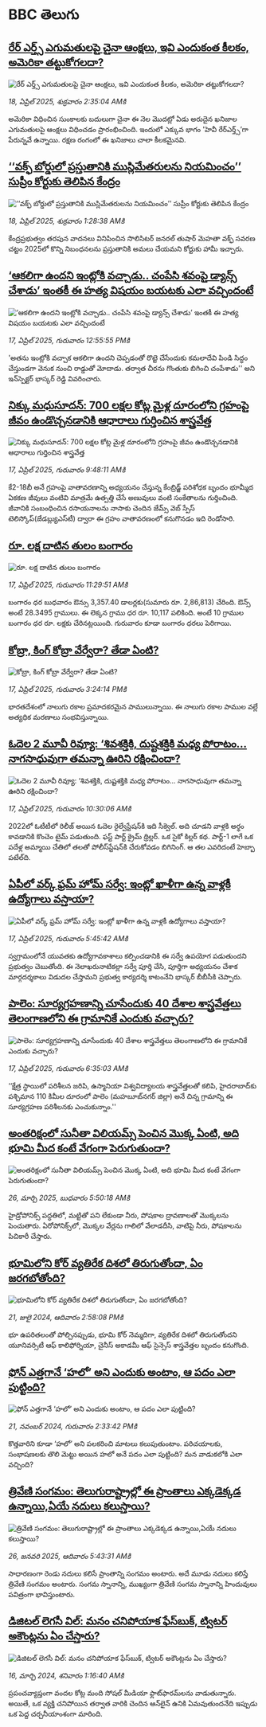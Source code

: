 # BBC తెలుగు## [రేర్‌ ఎర్త్స్ ఎగుమతులపై చైనా ఆంక్షలు, ఇవి ఎందుకంత కీలకం, అమెరికా తట్టుకోగలదా?](https://www.bbc.com/telugu/articles/czx1ndp7l77o?at_campaign=githubrss)![రేర్‌ ఎర్త్స్ ఎగుమతులపై చైనా ఆంక్షలు, ఇవి ఎందుకంత కీలకం, అమెరికా తట్టుకోగలదా?](https://ichef.bbci.co.uk/ace/standard/240/cpsprodpb/2ac6/live/c9aa5cb0-1bf8-11f0-b057-6d8c6c6afca1.jpg)_18, ఏప్రిల్ 2025, శుక్రవారం 2:35:04 AMకి_అమెరికా విధించిన సుంకాలకు బదులుగా చైనా ఈ నెల మొదట్లో ఏడు అరుదైన ఖనిజాల ఎగుమతులపై ఆంక్షలు విధించడం ప్రారంభించింది. ఇందులో ఎక్కువ భాగం 'హెవీ రేర్‌ఎర్త్స్’గా పేరున్నవే ఉన్నాయి. రక్షణ రంగంలో ఈ ఖనిజాలు చాలా కీలకమైనవి.## [‘‘వక్ఫ్ బోర్డులో ప్రస్తుతానికి ముస్లిమేతరులను నియమించం’’ సుప్రీం కోర్టుకు తెలిపిన కేంద్రం ](https://www.bbc.com/telugu/articles/cjewdd1nv4no?at_campaign=githubrss)![‘‘వక్ఫ్ బోర్డులో ప్రస్తుతానికి ముస్లిమేతరులను నియమించం’’ సుప్రీం కోర్టుకు తెలిపిన కేంద్రం ](https://ichef.bbci.co.uk/ace/standard/240/cpsprodpb/9054/live/95b16840-1bf3-11f0-ba77-2d354a664328.jpg)_18, ఏప్రిల్ 2025, శుక్రవారం 1:28:38 AMకి_కేంద్రప్రభుత్వం తరపున వాదనలు వినిపించిన సొలిసిటర్ జనరల్ తుషార్ మెహతా వక్ఫ్ సవరణ చట్టం 2025లో కొన్ని నిబంధనలను ప్రస్తుతానికి అమలు చేయమని కోర్టుకు హామీ ఇచ్చారు.## [‘ఆకలిగా ఉందని ఇంట్లోకి వచ్చాడు.. చంపేసి శవంపై డ్యాన్స్ చేశాడు’  ఇంతకీ ఈ హత్య విషయం బయటకు ఎలా వచ్చిందంటే](https://www.bbc.com/telugu/articles/c62glp76pplo?at_campaign=githubrss)![‘ఆకలిగా ఉందని ఇంట్లోకి వచ్చాడు.. చంపేసి శవంపై డ్యాన్స్ చేశాడు’  ఇంతకీ ఈ హత్య విషయం బయటకు ఎలా వచ్చిందంటే](https://ichef.bbci.co.uk/ace/standard/240/cpsprodpb/7413/live/fc3f5f50-1b84-11f0-b1b3-7358f8d35a35.jpg)_17, ఏప్రిల్ 2025, గురువారం 12:55:55 PMకి_'అతను ఇంట్లోకి వచ్చాక ఆకలిగా ఉందని చెప్పడంతో రొట్టె చేసేందుకు కమలాదేవి పిండి సిద్ధం చేస్తుండగా వెనుక నుంచి రాడ్డుతో మోదాడు. తర్వాత చీరను గొంతుకు బిగించి చంపేశాడు'' అని ఇన్‌స్పెక్టర్ భాస్కర్ రెడ్డి వివరించారు.## [నిక్కు మధుసూదన్: 700 లక్షల కోట్ల మైళ్ల దూరంలోని గ్రహంపై జీవం ఉండొచ్చనడానికి ఆధారాలు గుర్తించిన శాస్త్రవేత్త](https://www.bbc.com/telugu/articles/c62gqml4m6do?at_campaign=githubrss)![నిక్కు మధుసూదన్: 700 లక్షల కోట్ల మైళ్ల దూరంలోని గ్రహంపై జీవం ఉండొచ్చనడానికి ఆధారాలు గుర్తించిన శాస్త్రవేత్త](https://ichef.bbci.co.uk/ace/standard/240/cpsprodpb/a51f/live/d39d6d20-1b62-11f0-b1b3-7358f8d35a35.jpg)_17, ఏప్రిల్ 2025, గురువారం 9:48:11 AMకి_కే2-18బీ అనే గ్రహంపై వాతావరణాన్ని అధ్యయనం చేస్తున్న కేంబ్రిడ్జ్ పరిశోధక బృందం భూమ్మీద ఏకకణ జీవులు వంటివి మాత్రమే ఉత్పత్తి చేసే అణువులు వంటి సంకేతాలను గుర్తించింది.  జీవానికి సంబంధించిన రసాయనాలను నాసాకు చెందిన జేమ్స్ వెబ్ స్పేస్ టెలిస్కోప్(జేడబ్ల్యుఎస్‌టీ) ద్వారా ఈ గ్రహం వాతావరణంలో కనుగొనడం ఇది రెండోసారి.## [రూ. లక్ష దాటిన తులం బంగారం](https://www.bbc.com/telugu/articles/cwynr4w922po?at_campaign=githubrss)![రూ. లక్ష దాటిన తులం బంగారం](https://ichef.bbci.co.uk/ace/standard/240/cpsprodpb/b93d/live/b8613c80-1b71-11f0-8a1e-3ff815141b98.jpg)_17, ఏప్రిల్ 2025, గురువారం 11:29:51 AMకి_బంగారం ధర బుధవారం ఔన్సు 3,357.40 డాలర్లకు(సుమారు రూ. 2,86,813) చేరింది. ఔన్స్ అంటే 28.3495 గ్రాములు. ఈ లెక్కన గ్రాము ధర రూ. 10,117 పలికింది. 
అంటే 10 గ్రాముల బంగారం ధర రూ. లక్షకు చేరినట్లయింది. గురువారం కూడా బంగారం ధరలు పెరిగాయి.## [కోబ్రా, కింగ్ కోబ్రా వేర్వేరా? తేడా ఏంటి?](https://www.bbc.com/telugu/articles/cp8vj8g3jrro?at_campaign=githubrss)![కోబ్రా, కింగ్ కోబ్రా వేర్వేరా? తేడా ఏంటి?](https://ichef.bbci.co.uk/ace/standard/240/cpsprodpb/67dd/live/b61aa810-1b96-11f0-b1b3-7358f8d35a35.jpg)_17, ఏప్రిల్ 2025, గురువారం 3:24:14 PMకి_భారతదేశంలో నాలుగు రకాల ప్రమాదకరమైన పాములున్నాయి. 
ఈ నాలుగు రకాల పాముల వల్లే అత్యధిక మరణాలు సంభవిస్తున్నాయి.## [ఓదెల 2 మూవీ రివ్యూ: ‘శివశక్తికి, దుష్టశక్తికి మధ్య పోరాటం... నాగసాధువుగా తమన్నా ఊరిని రక్షించిందా?](https://www.bbc.com/telugu/articles/cwy0wr8jdd4o?at_campaign=githubrss)![ఓదెల 2 మూవీ రివ్యూ: ‘శివశక్తికి, దుష్టశక్తికి మధ్య పోరాటం... నాగసాధువుగా తమన్నా ఊరిని రక్షించిందా?](https://ichef.bbci.co.uk/ace/standard/240/cpsprodpb/eec3/live/8eda53a0-1b72-11f0-b015-f17d4d024f76.jpg)_17, ఏప్రిల్ 2025, గురువారం 10:30:06 AMకి_2022లో ఓటీటీలో రిలీజ్ అయిన ఓదెల రైల్వేస్టేష‌న్‌కి ఇది సీక్వెల్‌. అది చూడ‌ని వాళ్ల‌కి అర్థం కావ‌డానికి కొంచెం టైమ్ ప‌డుతుంది. ఫ‌స్ట్ పార్ట్ క్రైమ్ థ్రిల్ల‌ర్‌. ఒక సైకో కిల్ల‌ర్ క‌థ‌. పార్ట్‌-1 లాగే ఒక ప‌దేళ్ల అమ్మాయి చేతిలో త‌ల‌తో పోలీస్‌స్టేష‌న్‌కి చేరుకోవ‌డం బిగినింగ్‌. ఆ త‌ల ఎవ‌రిదంటే హెబ్బా ప‌టేల్‌ది.## [ఏపీలో వర్క్ ఫ్రమ్‌ హోమ్‌ సర్వే: ఇంట్లో ఖాళీగా ఉన్న వాళ్లకీ ఉద్యోగాలు వస్తాయా?](https://www.bbc.com/telugu/articles/cedy5e43w3yo?at_campaign=githubrss)![ఏపీలో వర్క్ ఫ్రమ్‌ హోమ్‌ సర్వే: ఇంట్లో ఖాళీగా ఉన్న వాళ్లకీ ఉద్యోగాలు వస్తాయా?](https://ichef.bbci.co.uk/ace/standard/240/cpsprodpb/989d/live/ad86dc90-1b47-11f0-8542-d9f624f4b519.jpg)_17, ఏప్రిల్ 2025, గురువారం 5:45:42 AMకి_స్వగ్రామంలోనే  యువతకు ఉద్యోగావకాశాలు కల్పించడానికి ఈ సర్వే ఉపయోగ పడుతుందని ప్రభుత్వం చెబుతోంది. ఈ నెలాఖరునాటికల్లా సర్వే పూర్తి చేసి, పూర్తిగా అధ్యయనం చేశాక మార్గదర్శకాలు విడుదల చేస్తామని ప్రభుత్వ కార్యదర్శి కాటంనేని భాస్కర్ బీబీసీకి చెప్పారు.## [పాలెం: సూర్యగ్రహణాన్ని చూసేందుకు 40 దేశాల శాస్త్రవేత్తలు తెలంగాణలోని ఈ గ్రామానికే ఎందుకు వచ్చారు?](https://www.bbc.com/telugu/articles/ckg1yy47405o?at_campaign=githubrss)![పాలెం: సూర్యగ్రహణాన్ని చూసేందుకు 40 దేశాల శాస్త్రవేత్తలు తెలంగాణలోని ఈ గ్రామానికే ఎందుకు వచ్చారు?](https://ichef.bbci.co.uk/ace/standard/240/cpsprodpb/f20e/live/a593c740-1adf-11f0-a455-cf1d5f751d2f.jpg)_17, ఏప్రిల్ 2025, గురువారం 6:35:03 AMకి_‘‘క్షేత్ర స్థాయిలో పరిశీలన జరిపి, ఉస్మానియా విశ్వవిద్యాలయ శాస్త్రవేత్తలతో కలిపి, హైదరాబాద్‌కు పశ్చిమాన 110 కిమీల దూరంలో  పాలెం (మహబూబ్‌నగర్ జిల్లా) అనే చిన్న గ్రామాన్ని ఈ సూర్యగ్రహణ పరిశీలనకు ఎంచుకున్నాం.''## [అంతరిక్షంలో సునీతా విలియమ్స్ పెంచిన మొక్క ఏంటి, అది భూమి మీద కంటే వేగంగా పెరుగుతుందా?](https://www.bbc.com/telugu/articles/c1mn43gmj39o?at_campaign=githubrss)![అంతరిక్షంలో సునీతా విలియమ్స్ పెంచిన మొక్క ఏంటి, అది భూమి మీద కంటే వేగంగా పెరుగుతుందా?](https://ichef.bbci.co.uk/ace/standard/240/cpsprodpb/931a/live/71e4f570-0966-11f0-94d4-6f954f5dcfa3.jpg)_26, మార్చి 2025, బుధవారం 5:50:18 AMకి_హైడ్రోపోనిక్స్‌ పద్ధతిలో, మట్టితో పని లేకుండా నీరు, పోషకాల ద్రావణాలతో మొక్కలను పెంచుతారు. ఏరోపోనిక్స్‌లో, మొక్కల వేర్లను గాలిలో వేలాడదీసి, వాటిపై నీరు, పోషకాలను పిచికారీ చేస్తారు.## [భూమిలోని కోర్ వ్యతిరేక దిశలో తిరుగుతోందా, ఏం జరగబోతోంది?](https://www.bbc.com/telugu/articles/crgr7rnd7g4o?at_campaign=githubrss)![భూమిలోని కోర్ వ్యతిరేక దిశలో తిరుగుతోందా, ఏం జరగబోతోంది?](https://ichef.bbci.co.uk/ace/standard/240/cpsprodpb/cc28/live/4457bc00-3ec3-11ef-b2f4-77406157b906.jpg)_21, జులై 2024, ఆదివారం 2:58:08 PMకి_భూ ఉపరితలంతో పోల్చినప్పుడు, భూమి కోర్ నెమ్మదిగా, వ్యతిరేక దిశలో తిరుగుతోందని యూనివర్సిటీ ఆఫ్ కాలిఫోర్నియా, చైనీస్ అకాడమీ ఆఫ్ సైన్సెస్‌ శాస్త్రవేత్తల బృందం కనుగొంది.## [ఫోన్ ఎత్తగానే ‘హలో’ అని ఎందుకు అంటాం, ఆ పదం ఎలా పుట్టింది?](https://www.bbc.com/telugu/articles/cgj7x7gdjq4o?at_campaign=githubrss)![ఫోన్ ఎత్తగానే ‘హలో’ అని ఎందుకు అంటాం, ఆ పదం ఎలా పుట్టింది?](https://ichef.bbci.co.uk/ace/standard/240/cpsprodpb/0618/live/7a20ebb0-a807-11ef-b21e-5359bd56d02f.jpg)_21, నవంబర్ 2024, గురువారం 2:33:42 PMకి_కొత్తవారిని కూడా ‘హలో’ అని పలకరించి మాటలు కలుపుతుంటాం.  పరిచయాలకు, సంభాషణలకు తొలి మెట్టు అయిన హలో అనే పదం ఎలా పుట్టింది? మన వాడుకలోకి ఎలా వచ్చింది?## [త్రివేణి సంగమం: తెలుగురాష్ట్రాల్లో ఈ ప్రాంతాలు ఎక్కడెక్కడ ఉన్నాయి,ఏయే నదులు కలుస్తాయి? ](https://www.bbc.com/telugu/articles/cz7elrr17jeo?at_campaign=githubrss)![త్రివేణి సంగమం: తెలుగురాష్ట్రాల్లో ఈ ప్రాంతాలు ఎక్కడెక్కడ ఉన్నాయి,ఏయే నదులు కలుస్తాయి? ](https://ichef.bbci.co.uk/ace/standard/240/cpsprodpb/9dad/live/7f50e780-da42-11ef-a37f-eba91255dc3d.jpg)_26, జనవరి 2025, ఆదివారం 5:43:31 AMకి_సాధారణంగా రెండు నదులు కలిసే ప్రాంతాన్ని సంగమం అంటారు. అదే మూడు నదులు కలిస్తే త్రివేణి సంగమం అంటారు. సంగమ స్నానాన్ని, ముఖ్యంగా త్రివేణి సంగమ స్నానాన్ని హిందువులు పవిత్రంగా భావిస్తుంటారు.## [డిజిటల్ లెగసీ విల్: మనం చనిపోయాక ఫేస్‌బుక్, ట్విటర్‌ అకౌంట్లను ఏం చేస్తారు?](https://www.bbc.com/telugu/articles/cx0zl1qeyq2o?at_campaign=githubrss)![డిజిటల్ లెగసీ విల్: మనం చనిపోయాక ఫేస్‌బుక్, ట్విటర్‌ అకౌంట్లను ఏం చేస్తారు?](https://ichef.bbci.co.uk/ace/standard/240/cpsprodpb/bea2/live/2323ffd0-e2d4-11ee-9410-0f893255c2a0.jpg)_16, మార్చి 2024, శనివారం 1:16:40 AMకి_ప్రపంచవ్యాప్తంగా వందల కోట్ల మంది సోషల్ మీడియా ఫ్లాట్‌ఫారమ్‌లను వాడుతున్నారు. అయితే, ఒక వ్యక్తి చనిపోయిన తర్వాత వారికి చెందిన ఆన్‌లైన్ ఉనికి ఏమవుతుందనేది ఇప్పుడు ఒక పెద్ద చర్చనీయాంశంగా మారింది.